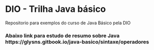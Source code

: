# DIO - Trilha Java básico
Repositorio para exemplos do curso de Java Básico pela DIO
<h3>Abaixo link para estudo de resumo  sobre Java https://glysns.gitbook.io/java-basico/sintaxe/operadores</h3>


